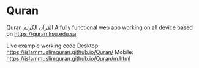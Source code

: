 # Quran
Quran القرآن الكريم
A fully functional web app working on all device based on https://quran.ksu.edu.sa

Live example working code
Desktop: https://islammuslimquran.github.io/Quran/
Mobile: https://islammuslimquran.github.io/Quran/m.html
